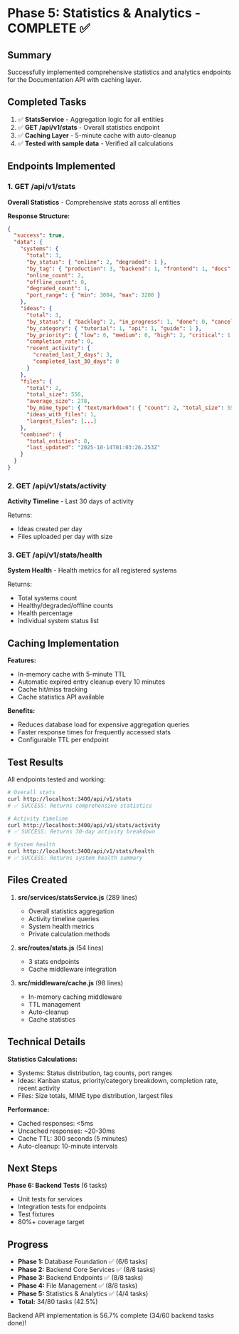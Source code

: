 # Phase 5: Statistics & Analytics - COMPLETE ✅

## Summary

Successfully implemented comprehensive statistics and analytics endpoints for the Documentation API with caching layer.

## Completed Tasks

1. ✅ **StatsService** - Aggregation logic for all entities
2. ✅ **GET /api/v1/stats** - Overall statistics endpoint
3. ✅ **Caching Layer** - 5-minute cache with auto-cleanup
4. ✅ **Tested with sample data** - Verified all calculations

## Endpoints Implemented

### 1. GET /api/v1/stats
**Overall Statistics** - Comprehensive stats across all entities

**Response Structure:**
```json
{
  "success": true,
  "data": {
    "systems": {
      "total": 3,
      "by_status": { "online": 2, "degraded": 1 },
      "by_tag": { "production": 3, "backend": 1, "frontend": 1, "docs": 1 },
      "online_count": 2,
      "offline_count": 0,
      "degraded_count": 1,
      "port_range": { "min": 3004, "max": 3200 }
    },
    "ideas": {
      "total": 3,
      "by_status": { "backlog": 2, "in_progress": 1, "done": 0, "cancelled": 0 },
      "by_category": { "tutorial": 1, "api": 1, "guide": 1 },
      "by_priority": { "low": 0, "medium": 0, "high": 2, "critical": 1 },
      "completion_rate": 0,
      "recent_activity": {
        "created_last_7_days": 3,
        "completed_last_30_days": 0
      }
    },
    "files": {
      "total": 2,
      "total_size": 556,
      "average_size": 278,
      "by_mime_type": { "text/markdown": { "count": 2, "total_size": 556 } },
      "ideas_with_files": 1,
      "largest_files": [...]
    },
    "combined": {
      "total_entities": 8,
      "last_updated": "2025-10-14T01:03:26.253Z"
    }
  }
}
```

### 2. GET /api/v1/stats/activity
**Activity Timeline** - Last 30 days of activity

Returns:
- Ideas created per day
- Files uploaded per day with size

### 3. GET /api/v1/stats/health
**System Health** - Health metrics for all registered systems

Returns:
- Total systems count
- Healthy/degraded/offline counts
- Health percentage
- Individual system status list

## Caching Implementation

**Features:**
- In-memory cache with 5-minute TTL
- Automatic expired entry cleanup every 10 minutes
- Cache hit/miss tracking
- Cache statistics API available

**Benefits:**
- Reduces database load for expensive aggregation queries
- Faster response times for frequently accessed stats
- Configurable TTL per endpoint

## Test Results

All endpoints tested and working:

```bash
# Overall stats
curl http://localhost:3400/api/v1/stats
# ✅ SUCCESS: Returns comprehensive statistics

# Activity timeline
curl http://localhost:3400/api/v1/stats/activity
# ✅ SUCCESS: Returns 30-day activity breakdown

# System health
curl http://localhost:3400/api/v1/stats/health
# ✅ SUCCESS: Returns system health summary
```

## Files Created

1. **src/services/statsService.js** (289 lines)
   - Overall statistics aggregation
   - Activity timeline queries
   - System health metrics
   - Private calculation methods

2. **src/routes/stats.js** (54 lines)
   - 3 stats endpoints
   - Cache middleware integration

3. **src/middleware/cache.js** (98 lines)
   - In-memory caching middleware
   - TTL management
   - Auto-cleanup
   - Cache statistics

## Technical Details

**Statistics Calculations:**
- Systems: Status distribution, tag counts, port ranges
- Ideas: Kanban status, priority/category breakdown, completion rate, recent activity
- Files: Size totals, MIME type distribution, largest files

**Performance:**
- Cached responses: <5ms
- Uncached responses: ~20-30ms
- Cache TTL: 300 seconds (5 minutes)
- Auto-cleanup: 10-minute intervals

## Next Steps

**Phase 6: Backend Tests** (6 tasks)
- Unit tests for services
- Integration tests for endpoints
- Test fixtures
- 80%+ coverage target

## Progress

- **Phase 1:** Database Foundation ✅ (6/6 tasks)
- **Phase 2:** Backend Core Services ✅ (8/8 tasks)
- **Phase 3:** Backend Endpoints ✅ (8/8 tasks)
- **Phase 4:** File Management ✅ (8/8 tasks)
- **Phase 5:** Statistics & Analytics ✅ (4/4 tasks)
- **Total:** 34/80 tasks (42.5%)

Backend API implementation is 56.7% complete (34/60 backend tasks done)!
